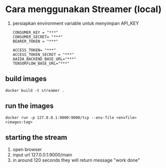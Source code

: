 # Cara menggunakan Streamer (local)
1.  persiapkan environment variable untuk menyimpan API_KEY
    ```
    CONSUMER_KEY = "***"
    CONSUMER_SECRET= "***"
    BEARER_TOKEN = "***"

    ACCESS_TOKEN= "***"
    ACCESS_TOKEN_SECRET = "***"
    AAIDA_BACKEND_BASE_URL="***"
    TENSORFLOW_BASE_URL="***"
    ```

## build images
```
docker build -t streamer .  
```

## run the images
```
docker run -p 127.0.0.1:9000:9000/tcp --env-file <envfile> <images:tag>
```

## starting the stream
1. open browser
1. input url 127.0.0.1:9000/main
1. in around 120 seconds they will return message "work done" 
